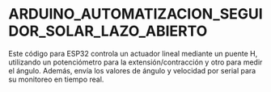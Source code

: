 # ARDUINO_AUTOMATIZACION_SEGUIDOR_SOLAR_LAZO_ABIERTO
Este código para ESP32 controla un actuador lineal mediante un puente H, utilizando un potenciómetro para la extensión/contracción y otro para medir el ángulo. Además, envía los valores de ángulo y velocidad por serial para su monitoreo en tiempo real.
